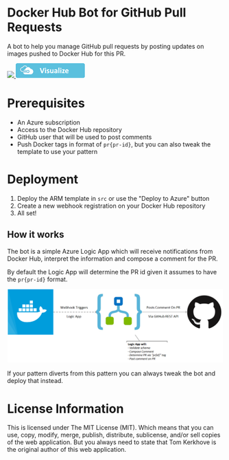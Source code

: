 # Docker Hub Bot for GitHub Pull Requests
A bot to help you manage GitHub pull requests by posting updates on images pushed to Docker Hub for this PR.

<a href="https://portal.azure.com/#create/Microsoft.Template/uri/https%3A%2F%2Fraw.githubusercontent.com%2Ftomkerkhove%2Fdocker-hub-notifications-bot%2Fmaster%2Fsrc%2Fazuredeploy.json" target="_blank">
    <img src="https://azuredeploy.net/deploybutton.png"/>
</a>
<a href="http://armviz.io/#/?load=https%3A%2F%2Fraw.githubusercontent.com%2Ftomkerkhove%2Fdocker-hub-notifications-bot%2Fmaster%2Fsrc%2Fazuredeploy.json" target="_blank">
    <img src="./media/logos/armviz.png"/>
</a>

# Prerequisites
- An Azure subscription
- Access to the Docker Hub repository
- GitHub user that will be used to post comments
- Push Docker tags in format of `pr{pr-id}`, but you can also tweak the template to use your pattern

# Deployment
1. Deploy the ARM template in `src` or use the "Deploy to Azure" button
2. Create a new webhook registration on your Docker Hub repository
3. All set!

## How it works
The bot is a simple Azure Logic App which will receive notifications from Docker Hub, interpret the information and compose a comment for the PR.

By default the Logic App will determine the PR id given it assumes to have the `pr{pr-id}` format.

![Overview](./media/schematic.png)

If your pattern diverts from this pattern you can always tweak the bot and deploy that instead.

# License Information
This is licensed under The MIT License (MIT). Which means that you can use, copy, modify, merge, publish, distribute, sublicense, and/or sell copies of the web application. But you always need to state that Tom Kerkhove is the original author of this web application.
